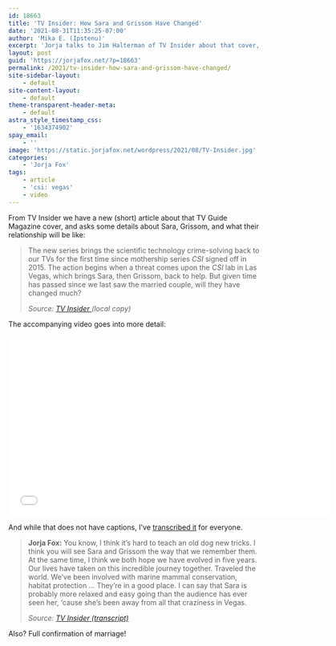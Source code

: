 ```yaml
---
id: 18663
title: 'TV Insider: How Sara and Grissom Have Changed'
date: '2021-08-31T11:35:25-07:00'
author: 'Mika E. (Ipstenu)'
excerpt: 'Jorja talks to Jim Halterman of TV Insider about that cover, and the GSR relationship.'
layout: post
guid: 'https://jorjafox.net/?p=18663'
permalink: /2021/tv-insider-how-sara-and-grissom-have-changed/
site-sidebar-layout:
    - default
site-content-layout:
    - default
theme-transparent-header-meta:
    - default
astra_style_timestamp_css:
    - '1634374902'
spay_email:
    - ''
image: 'https://static.jorjafox.net/wordpress/2021/08/TV-Insider.jpg'
categories:
    - 'Jorja Fox'
tags:
    - article
    - 'csi: vegas'
    - video
---
```


<p>From TV Insider we have a new (short) article about that TV Guide Magazine cover, and asks some details about Sara, Grissom, and what their relationship will be like:</p>

<blockquote class="wp-block-quote"><p>The new series brings the scientific technology crime-solving back to our TVs for the first time since mothership series <em>CSI</em> signed off in 2015. The action begins when a threat comes upon the <em>CSI</em> lab in Las Vegas, which brings Sara, then Grissom, back to help. But given time has passed since we last saw the married couple, will they have changed much?</p><cite>Source: <a href="https://jorjafox.net/library/news/2021/tvinsider-20210831/">TV Insider </a>(local copy)</cite></blockquote>

<p>The accompanying video goes into more detail:</p>

<iframe src="//cdn.jwplayer.com/players/XKQNEz2h-pmSyZZhf.html" width="640" height="360" frameborder="0" scrolling="auto"></iframe>

<p>And while that does not have captions, I've <a href="https://jorjafox.net/library/transcript/2021/tvinsider-0831/">transcribed it</a> for everyone.</p>

<blockquote class="wp-block-quote"><p><strong>Jorja Fox:</strong>&nbsp;You know, I think it’s hard to teach an old dog new tricks. I think you will see Sara and Grissom the way that we remember them. At the same time, I think we both hope we have evolved in five years. Our lives have taken on this incredible journey together. Traveled the world. We’ve been involved with marine mammal conservation, habitat protection … They’re in a good place. I can say that Sara is probably more relaxed and easy going than the audience has ever seen her, ‘cause she’s been away from all that craziness in Vegas.</p><cite>Source: <a href="https://jorjafox.net/library/transcript/2021/tvinsider-0831/">TV Insider (transcript)</a></cite></blockquote>

<p>Also? Full confirmation of marriage!</p>

